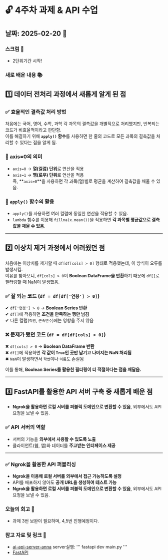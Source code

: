 # 🔓 4주차 과제 & API 수업

## 날짜: 2025-02-20 📅

### 스크럼 🏁
- 2단위기간 시작!

### 새로 배운 내용 📚
## **1️⃣ 데이터 전처리 과정에서 새롭게 알게 된 점**  

### ✅ **효율적인 결측값 처리 방법**
처음에는 국어, 영어, 수학, 과학 각 과목의 결측값을 개별적으로 처리했지만, 반복되는 코드가 비효율적이라고 판단함.  
이를 해결하기 위해 **`apply()` 함수**를 사용하면 한 줄의 코드로 모든 과목의 결측값을 처리할 수 있다는 점을 알게 됨.  

### 🔹 **axis=0의 의미**  
- `axis=0` → **열(컬럼) 단위**로 연산을 적용  
- `axis=1` → **행(로우) 단위**로 연산을 적용  
즉, **`axis=0`**을 사용하면 각 과목(열)별로 평균을 계산하여 결측값을 채울 수 있음.  

### 🔹 **`apply()` 함수의 활용**  
- `apply()`를 사용하면 여러 컬럼에 동일한 연산을 적용할 수 있음.  
- `lambda` 함수를 이용해 `fillna(x.mean())`을 적용하면 **각 과목별 평균값으로 결측값을 채울 수 있음**.  

---

## **2️⃣ 이상치 제거 과정에서 어려웠던 점**  

처음에는 이상치를 제거할 때 `df[df[cols] > 0]` 형태로 적용했는데, 이 방식이 오류를 발생시킴.  
이유를 찾아보니, `df[cols] > 0`이 **Boolean DataFrame을 반환**하기 때문에 `df[]`로 필터링할 때 NaN이 발생했음.  

### ✅ **잘 되는 코드 (`df = df[df['연봉'] > 0]`)**  
✔ `df['연봉'] > 0` → **Boolean Series 반환**  
✔ `df[]`에 적용하면 **조건을 만족하는 행만 남김**  
✔ 다른 컬럼(`직원`, `근속연수`)에는 영향을 주지 않음  

### ❌ **문제가 됐던 코드 (`df = df[df[cols] > 0]`)**  
✖ `df[cols] > 0` → **Boolean DataFrame 반환**  
✖ `df[]`에 적용하면 **각 값이 `True`인 곳만 남기고 나머지는 NaN 처리됨**  
✖ `NaN`이 발생하면서 `학번`이나 `이름`도 손실됨  

이를 통해, **Boolean Series를 활용한 필터링이 더 적절하다는 점을 깨달음.**  

---

## **3️⃣ FastAPI를 활용한 API 서버 구축 중 새롭게 배운 점**  

- **Ngrok을 활용하면 로컬 서버를 퍼블릭 도메인으로 변환할 수 있음**, 외부에서도 API 요청을 보낼 수 있음.  

### ✅ **API 서버의 역할**  
- 서버의 기능을 **외부에서 사용할 수 있도록 노출**  
- 클라이언트(웹, 앱)와 데이터를 **주고받는 인터페이스 제공**  

---

### ✅ **Ngrok을 활용한 API 퍼블리싱**  
- **Ngrok을 이용해 로컬 서버를 외부에서 접근 가능하도록 설정**  
- API를 배포하지 않아도 **공개 URL을 생성하여 테스트 가능**  
- **Ngrok을 활용하면 로컬 서버를 퍼블릭 도메인으로 변환할 수 있음**, 외부에서도 API 요청을 보낼 수 있음.  

### 오늘의 회고 📝
- 과제 3번 보완이 필요하며, 4,5번 진행예정이다.

### 참고 자료 및 링크 🔗
- [ai-api-server-anna](https://github.com/sunnyanna0/ai-api-server)
server실행:
'''
fastapi dev main.py
'''
- [FastAPI](https://fastapi.tiangolo.com/ko/#_6)